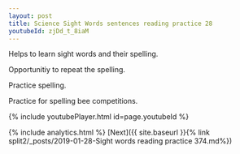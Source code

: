 ```yaml
---
layout: post
title: Science Sight Words sentences reading practice 28
youtubeId: zjDd_t_8iaM
---
```

 
 
Helps to learn sight words and their spelling.

Opportunitiy to repeat the spelling. 

Practice spelling. 
 
Practice for spelling bee competitions. 
 
{% include youtubePlayer.html id=page.youtubeId %}
 
 
{% include analytics.html %} 
[Next]({{ site.baseurl }}{% link  split2/_posts/2019-01-28-Sight words reading practice 374.md%})
 
